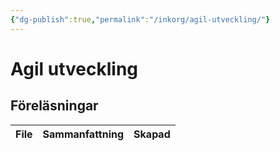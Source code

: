 ```yaml
---
{"dg-publish":true,"permalink":"/inkorg/agil-utveckling/"}
---
```



# Agil utveckling
## Föreläsningar
| File | Sammanfattning | Skapad |
| ---- | -------------- | ------ |

